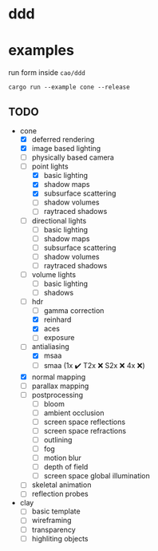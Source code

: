 
# ddd

# examples
run form inside `cao/ddd`
```
cargo run --example cone --release
```

## TODO

- cone
    - [x] deferred rendering
    - [x] image based lighting
    - [ ] physically based camera
    - [ ] point lights
        - [x] basic lighting
        - [x] shadow maps
        - [x] subsurface scattering
        - [ ] shadow volumes
        - [ ] raytraced shadows
    - [ ] directional lights
        - [ ] basic lighting
        - [ ] shadow maps
        - [ ] subsurface scattering
        - [ ] shadow volumes
        - [ ] raytraced shadows
    - [ ] volume lights
        - [ ] basic lighting
        - [ ] shadows
    - [ ] hdr
        - [ ] gamma correction
        - [x] reinhard
        - [x] aces
        - [ ] exposure
    - [ ] antialiasing
        - [x] msaa
        - [ ] smaa (1x ✔️ T2x ❌ S2x ❌ 4x ❌)
    - [x] normal mapping
    - [ ] parallax mapping
    - [ ] postprocessing
        - [ ] bloom
        - [ ] ambient occlusion
        - [ ] screen space reflections
        - [ ] screen space refractions
        - [ ] outlining
        - [ ] fog
        - [ ] motion blur
        - [ ] depth of field
        - [ ] screen space global illumination
    - [ ] skeletal animation
    - [ ] reflection probes
- clay
    - [ ] basic template
    - [ ] wireframing
    - [ ] transparency
    - [ ] highliting objects
